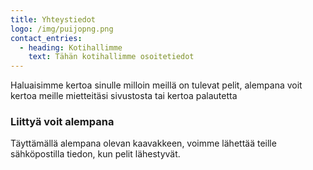 ```yaml
---
title: Yhteystiedot
logo: /img/puijopng.png
contact_entries:
  - heading: Kotihallimme
    text: Tähän kotihallimme osoitetiedot
---
```


Haluaisimme kertoa sinulle milloin meillä on tulevat pelit, alempana voit kertoa meille mietteitäsi sivustosta tai kertoa palautetta

<h3 class="f4 b lh-title mb2">Liittyä voit alempana</h3>

Täyttämällä alempana olevan kaavakkeen, voimme lähettää teille sähköpostilla tiedon, kun pelit lähestyvät.
